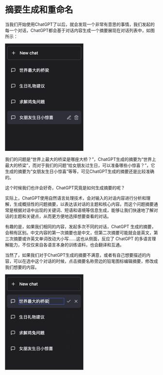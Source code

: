 # 摘要生成和重命名

当我们开始使用ChatGPT了以后，就会发现一个非常有意思的事情，我们发起的每一个对话，ChatGPT都会基于对话内容生成一个摘要展现在对话列表中，如图所示：

![intro](../images/webpage/rename_list.png)

我们的问题是“世界上最大的桥梁是哪座大桥？”，ChatGPT生成的摘要为“世界上最大的桥梁”，而对于我们的问题“给女朋友过生日，可以准备哪些小惊喜？”，它生成的摘要为“女朋友生日小惊喜”等等，可见ChatGPT生成的摘要还是比较准确的。

这个时候我们也许会好奇，ChatGPT究竟是如何生成摘要的呢？

实际上，ChatGPT使用自然语言处理技术，会对输入的对话内容进行分析和理解，生成概括性的问题摘要，以表达该对话的主题和核心内容。而这个问题摘要通常是根据对话中出现的关键词、短语和语境等信息生成，能够让我们快速地了解对话的主题和关键点，从而更方便地选择想要查看的对话。

有趣的是，如果我们相同的内容，发起多次不同的对话，ChatGPT 生成的摘要，会稍有区别。中文内容的第一次摘要也是中文，但第二次摘要可能就会是英文，第三次摘要或许英文单词改动大小写……这也从侧面，反应了 ChatGPT 的多语言理解能力，不仅仅来自各语言本身的训练语料，也会翻译和互通。

当然了，如果我们对于ChatGPT生成的摘要不满意，或者有自己想要描述的内容，可以在选中这个对话的时候，点击摘要名称旁边的铅笔图标编辑摘要，修改成我们想要的内容。

![intro](../images/webpage/rename_edit.png)


